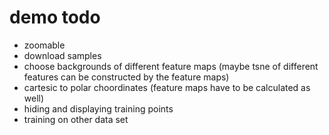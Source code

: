 # demo todo

- zoomable
- download samples
- choose backgrounds of different feature maps (maybe tsne of different features can be constructed by the feature maps)
- cartesic to polar choordinates (feature maps have to be calculated as well)
- hiding and displaying training points
- training on other data set